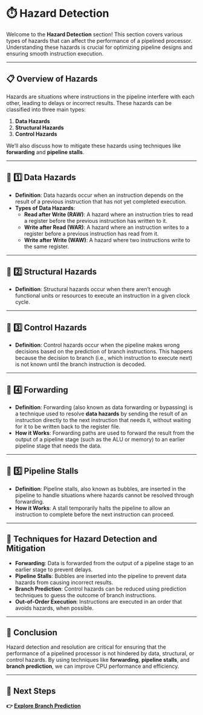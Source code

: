 # ⏱️ Hazard Detection

Welcome to the **Hazard Detection** section! This section covers various types of hazards that can affect the performance of a pipelined processor. Understanding these hazards is crucial for optimizing pipeline designs and ensuring smooth instruction execution.

---

## 📋 Overview of Hazards

Hazards are situations where instructions in the pipeline interfere with each other, leading to delays or incorrect results. These hazards can be classified into three main types:

1. **Data Hazards**  
2. **Structural Hazards**  
3. **Control Hazards**

We’ll also discuss how to mitigate these hazards using techniques like **forwarding** and **pipeline stalls**.

---

## 🚧 1️⃣ Data Hazards

- **Definition**: Data hazards occur when an instruction depends on the result of a previous instruction that has not yet completed execution.
- **Types of Data Hazards**:
  - **Read after Write (RAW)**: A hazard where an instruction tries to read a register before the previous instruction has written to it.
  - **Write after Read (WAR)**: A hazard where an instruction writes to a register before a previous instruction has read from it.
  - **Write after Write (WAW)**: A hazard where two instructions write to the same register.

---

## 🚧 2️⃣ Structural Hazards

- **Definition**: Structural hazards occur when there aren’t enough functional units or resources to execute an instruction in a given clock cycle.

---

## 🚧 3️⃣ Control Hazards

- **Definition**: Control hazards occur when the pipeline makes wrong decisions based on the prediction of branch instructions. This happens because the decision to branch (i.e., which instruction to execute next) is not known until the branch instruction is decoded.

---

## 🔄 4️⃣ Forwarding

- **Definition**: Forwarding (also known as data forwarding or bypassing) is a technique used to resolve **data hazards** by sending the result of an instruction directly to the next instruction that needs it, without waiting for it to be written back to the register file.
- **How it Works**: Forwarding paths are used to forward the result from the output of a pipeline stage (such as the ALU or memory) to an earlier pipeline stage that needs the data.

---

## 🚧 5️⃣ Pipeline Stalls

- **Definition**: Pipeline stalls, also known as bubbles, are inserted in the pipeline to handle situations where hazards cannot be resolved through forwarding.
- **How it Works**: A stall temporarily halts the pipeline to allow an instruction to complete before the next instruction can proceed.

---

## 🧩 Techniques for Hazard Detection and Mitigation

- **Forwarding**: Data is forwarded from the output of a pipeline stage to an earlier stage to prevent delays.
- **Pipeline Stalls**: Bubbles are inserted into the pipeline to prevent data hazards from causing incorrect results.
- **Branch Prediction**: Control hazards can be reduced using prediction techniques to guess the outcome of branch instructions.
- **Out-of-Order Execution**: Instructions are executed in an order that avoids hazards, when possible.

---

## 🔄 Conclusion

Hazard detection and resolution are critical for ensuring that the performance of a pipelined processor is not hindered by data, structural, or control hazards. By using techniques like **forwarding**, **pipeline stalls**, and **branch prediction**, we can improve CPU performance and efficiency.

---

## 🔹 Next Steps

**👉 [Explore Branch Prediction](../Branch_Predictcion)**
